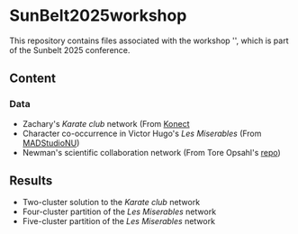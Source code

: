 # SunBelt2025workshop

This repository contains files associated with the workshop '', which is part of the Sunbelt 2025 conference.

## Content

### Data

- Zachary's *Karate club* network (From [Konect](http://konect.cc/networks/ucidata-zachary/)
- Character co-occurrence in Victor Hugo's *Les Miserables* (From [MADStudioNU](https://github.com/MADStudioNU/lesmiserables-character-network/blob/master/parsed_data/jean-complete-edge.csv))
- Newman's scientific collaboration network (From Tore Opsahl's [repo](https://toreopsahl.com/datasets/#newman2001)) 

## Results

- Two-cluster solution to the *Karate club* network
- Four-cluster partition of the *Les Miserables* network
- Five-cluster partition of the *Les Miserables* network

